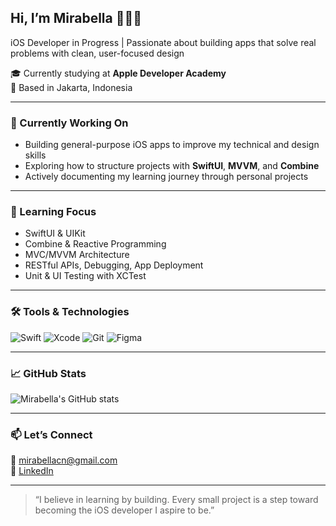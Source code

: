 ## Hi, I’m Mirabella 👩🏻‍💻  

iOS Developer in Progress | Passionate about building apps that solve real problems with clean, user-focused design

🎓 Currently studying at **Apple Developer Academy**  
📍 Based in Jakarta, Indonesia  

---

### 🚧 Currently Working On
- Building general-purpose iOS apps to improve my technical and design skills  
- Exploring how to structure projects with **SwiftUI**, **MVVM**, and **Combine**  
- Actively documenting my learning journey through personal projects  

---

### 🌱 Learning Focus
- SwiftUI & UIKit  
- Combine & Reactive Programming  
- MVC/MVVM Architecture  
- RESTful APIs, Debugging, App Deployment  
- Unit & UI Testing with XCTest  

---

### 🛠️ Tools & Technologies
![Swift](https://img.shields.io/badge/-Swift-orange?logo=swift&logoColor=white)
![Xcode](https://img.shields.io/badge/-Xcode-1575F9?logo=xcode&logoColor=white)
![Git](https://img.shields.io/badge/-Git-F05032?logo=git&logoColor=white)
![Figma](https://img.shields.io/badge/-Figma-black?logo=figma&logoColor=white)

---
### 📈 GitHub Stats

![Mirabella's GitHub stats](https://github-readme-stats.vercel.app/api?username=mirabellachn&show_icons=true&theme=swift)

---

### 📫 Let’s Connect
📧 mirabellacn@gmail.com  
🔗 [LinkedIn](https://www.linkedin.com/in/mirabellacn/)

---

> “I believe in learning by building. Every small project is a step toward becoming the iOS developer I aspire to be.”
